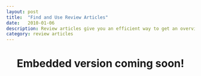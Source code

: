 ```yaml
---
layout: post
title:  "Find and Use Review Articles"
date:   2010-01-06
description: Review articles give you an efficient way to get an overview of a body of research on your topic.
category: review articles
---
```

<center>
<h1>Embedded version coming soon!</h1>
</center>

